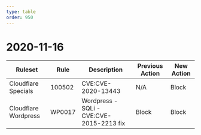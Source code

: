 ```yaml
---
type: table
order: 950
---
```


# 2020-11-16

<TableWrap><table style="width: 100%">

<thead>
  <tr>
    <th>Ruleset</th>
    <th>Rule</th>
    <th>Description</th>
    <th>Previous Action</th>
    <th>New Action</th>
  </tr>
</thead>
<tbody>
  <tr>
    <td>Cloudflare Specials</td>
    <td>100502</td>
    <td>CVE:CVE-2020-13443</td>
    <td>N/A</td>
    <td>Block</td>
  </tr>
  <tr>
    <td>Cloudflare Wordpress</td>
    <td>WP0017</td>
    <td>Wordpress - SQLi - CVE:CVE-2015-2213 fix</td>
    <td>Block</td>
    <td>Block</td>
  </tr>
</tbody>

</table></TableWrap>
